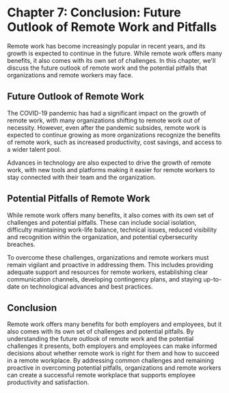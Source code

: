 Chapter 7: Conclusion: Future Outlook of Remote Work and Pitfalls
=================================================================

Remote work has become increasingly popular in recent years, and its growth is expected to continue in the future. While remote work offers many benefits, it also comes with its own set of challenges. In this chapter, we'll discuss the future outlook of remote work and the potential pitfalls that organizations and remote workers may face.

Future Outlook of Remote Work
-----------------------------

The COVID-19 pandemic has had a significant impact on the growth of remote work, with many organizations shifting to remote work out of necessity. However, even after the pandemic subsides, remote work is expected to continue growing as more organizations recognize the benefits of remote work, such as increased productivity, cost savings, and access to a wider talent pool.

Advances in technology are also expected to drive the growth of remote work, with new tools and platforms making it easier for remote workers to stay connected with their team and the organization.

Potential Pitfalls of Remote Work
---------------------------------

While remote work offers many benefits, it also comes with its own set of challenges and potential pitfalls. These can include social isolation, difficulty maintaining work-life balance, technical issues, reduced visibility and recognition within the organization, and potential cybersecurity breaches.

To overcome these challenges, organizations and remote workers must remain vigilant and proactive in addressing them. This includes providing adequate support and resources for remote workers, establishing clear communication channels, developing contingency plans, and staying up-to-date on technological advances and best practices.

Conclusion
----------

Remote work offers many benefits for both employers and employees, but it also comes with its own set of challenges and potential pitfalls. By understanding the future outlook of remote work and the potential challenges it presents, both employers and employees can make informed decisions about whether remote work is right for them and how to succeed in a remote workplace. By addressing common challenges and remaining proactive in overcoming potential pitfalls, organizations and remote workers can create a successful remote workplace that supports employee productivity and satisfaction.
